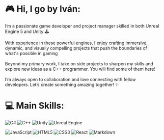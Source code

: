 # 🎮 Hi, I go by Iván:
  I’m a passionate game developer and project manager skilled in both Unreal Engine 5 and Unity 🕹️  

  With experience in these powerful engines, I enjoy crafting immersive, dynamic, and visually compelling projects that push the boundaries of what's possible in gaming <br><br>Beyond my primary work, I take on side projects to sharpen my skills and explore new ideas as a C++ programmer. You will find some of them here! <br><br>  I’m always open to collaboration and love connecting with fellow developers. Let’s create something amazing together! ✨


# 💻 Main Skills:
![C#](https://img.shields.io/badge/c%23-%23239120.svg?style=for-the-badge&logo=csharp&logoColor=white) ![C++](https://img.shields.io/badge/c++-%2300599C.svg?style=for-the-badge&logo=c%2B%2B&logoColor=white) ![Unity](https://img.shields.io/badge/unity-%23000000.svg?style=for-the-badge&logo=unity&logoColor=white) ![Unreal Engine](https://img.shields.io/badge/unrealengine-%23313131.svg?style=for-the-badge&logo=unrealengine&logoColor=white)

![JavaScript](https://img.shields.io/badge/javascript-%23323330.svg?style=for-the-badge&logo=javascript&logoColor=%23F7DF1E) ![HTML5](https://img.shields.io/badge/html5-%23E34F26.svg?style=for-the-badge&logo=html5&logoColor=white) ![CSS3](https://img.shields.io/badge/css3-%231572B6.svg?style=for-the-badge&logo=css3&logoColor=white) ![React](https://img.shields.io/badge/react-%2320232a.svg?style=for-the-badge&logo=react&logoColor=%2361DAFB) ![Markdown](https://img.shields.io/badge/markdown-%23000000.svg?style=for-the-badge&logo=markdown&logoColor=white)

<!-- Proudly created with GPRM ( https://gprm.itsvg.in ) -->
